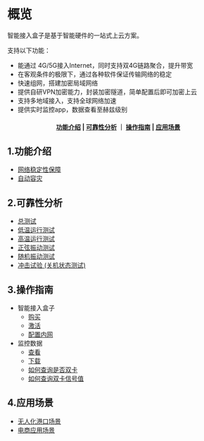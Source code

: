 # 概览

智能接入盒子是基于智能硬件的一站式上云方案。

支持以下功能：

- 能通过 4G/5G接入Internet，同时支持双4G链路聚合，提升带宽
- 在客观条件的极限下，通过各种软件保证传输网络的稳定
- 快速组网，搭建加密局域网络
- 提供自研VPN加密能力，封装加密隧道，简单配置后即可加密上云
- 支持多地域接入，支持全球网络加速
- 提供实时监控app，数据查看至赫兹级别


#### <center>[ 功能介绍](#1功能介绍)   |   [可靠性分析](#可靠性分析)   ｜    [操作指南](#3操作指南)  |     [应用场景](#4应用场景) </center>



## 1.功能介绍

* [网络稳定性保障](/UBox/function/stability.md)
* [自动容灾](/UBox/function/recovery.md)

## 2.可靠性分析

* [总测试](UBox/reliabilitytest/overview.md) 
* [低温运行测试](/UBox/reliabilitytest/lowtemp.md)
* [高温运行测试](/UBox/reliabilitytest/hightemp.md)
* [正弦振动测试](/UBox/reliabilitytest/sinevibration.md)
* [随机振动测试](/UBox/reliabilitytest/randomvibration.md)
* [冲击试验 (关机状态测试)](/UBox/reliabilitytest/impacttest.md)

## 3.操作指南

* 智能接入盒子  
     * [购买](/UBox/guide/buy)
     * [激活](/UBox/guide/activate)
     * [配置内网](/UBox/guide/LAN.md)
* 监控数据
    * [查看]( /UBox/guide/check)
     * [下载](/UBox/guide/download)
     * [如何查询是否双卡](/UBox/guide/dual-sim.md)
     * [如何查询双卡信号值](/UBox/guide/signal.md)

## 4.应用场景

* [无人化港口场景](/UBox/strategy/port.md)
* [电商应用场景](/UBox/strategy/ecommerce.md)



